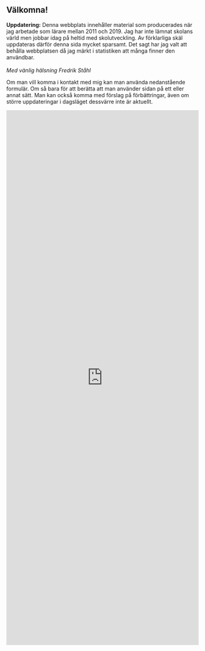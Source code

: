 <!-- Se kopia för hur denna sida var innan -->

## Välkomna!

**Uppdatering:** Denna webbplats innehåller material som producerades när jag arbetade som lärare mellan 2011 och 2019. Jag har inte lämnat skolans värld men jobbar idag på heltid med skolutveckling. Av förklarliga skäl uppdateras därför denna sida mycket sparsamt. Det sagt har jag valt att behålla webbplatsen då jag märkt i statistiken att många finner den användbar. <br> <br> *Med vänlig hälsning Fredrik Ståhl*

Om man vill komma i kontakt med mig kan man använda nedanstående formulär. Om så bara för att berätta att man använder sidan på ett eller annat sätt. Man kan också komma med förslag på förbättringar, även om större uppdateringar i dagsläget dessvärre inte är aktuellt. 

<div class="gformular">
<iframe src="https://docs.google.com/forms/d/e/1FAIpQLSew_1nG0Mgg1FzJSxKFf3lI-FokpGXs0tHD2ZtjAIatoorsFA/viewform?embedded=true" width="100%" height="1400" frameborder="0" marginheight="0" marginwidth="0">Läser in …</iframe>
</div>
